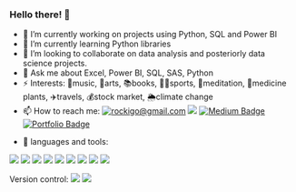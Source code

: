 ### Hello there! 👋

- 🔭 I’m currently working on projects using Python, SQL and Power BI
- 🌱 I’m currently learning Python libraries
- 🤝 I’m looking to collaborate on data analysis and posteriorly data science projects.
- 💬 Ask me about Excel, Power BI, SQL, SAS, Python
- ⚡ Interests: 🎼music, 🎨arts, 📚books, 🏃‍♂️sports, 🙏meditation, 🍃medicine plants, ✈️travels, 💰stock market, 🌦️climate change
- 📫 How to reach me: 
<a href="mailto:rockigo@gmail.com">![rockigo@gmail.com](https://img.shields.io/badge/Gmail-D14836?style=for-the-badge&logo=gmail&logoColor=white)</a>
[<img src="https://img.shields.io/badge/linkedin-%230077B5.svg?&style=for-the-badge&logo=linkedin&logoColor=white" />](https://www.linkedin.com/in/rodrigohigashi/)
[![Medium Badge](https://img.shields.io/badge/-Medium-12100E?style=flat&logo=medium&logoColor=white)](https://medium.com/@rockigo)  
[![Portfolio Badge](https://img.shields.io/badge/-Portfólio-00C4CC?style=flat&logo=vercel&logoColor=white)](https://www.datascienceportfol.io/rockigo)

 
 * 🧰 languages and tools:
 
 <img src = "https://img.shields.io/badge/Microsoft_Excel-217346?style=for-the-badge&logo=microsoft-excel&logoColor=white" />
 <img src = "https://img.shields.io/badge/Notepad++-90E59A.svg?style=for-the-badge&logo=notepad%2B%2B&logoColor=black" />
 <img src = "https://img.shields.io/badge/power_bi-F2C811?style=for-the-badge&logo=powerbi&logoColor=black" />
 <img src = "https://img.shields.io/badge/Tableau-E97627?style=for-the-badge&logo=Tableau&logoColor=white" />
 <img src = "https://img.shields.io/badge/Visual%20Studio%20Code-0078d7.svg?style=for-the-badge&logo=visual-studio-code&logoColor=white" />
 <img src = "https://img.shields.io/badge/PLSQL-F80000?style=for-the-badge&logo=oracle&logoColor=black" />
 <img src = "https://img.shields.io/badge/PyCharm-000000.svg?&style=for-the-badge&logo=PyCharm&logoColor=white" />
 <img src = "https://img.shields.io/badge/python-3670A0?style=for-the-badge&logo=python&logoColor=ffdd54" />
 <img src = "https://img.shields.io/badge/Colab-F9AB00?style=for-the-badge&logo=googlecolab&color=525252" />
 
 Version control:
 <img src = "https://img.shields.io/badge/git-%23F05033.svg?style=for-the-badge&logo=git&logoColor=white" />
 <img src = "https://img.shields.io/badge/github-%23121011.svg?style=for-the-badge&logo=github&logoColor=white" />
 

 


 


